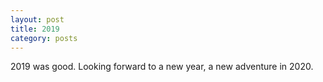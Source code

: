 ```yaml
---
layout: post
title: 2019
category: posts
---
```


2019 was good. Looking forward to a new year, a new adventure in 2020.
